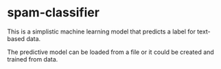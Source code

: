 # spam-classifier
This is a simplistic machine learning model that predicts a label for text-based data.

The predictive model can be loaded from a file or it could be created and trained from data.
